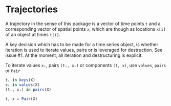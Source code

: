# Trajectories

A trajectory in the sense of this package is a vector of time points `t` and a corresponding
vector of spatial points `x`, which are though as locations `x[i]` of an object at times
`t[i]`.

A key decision which has to be made for a time series object,
is whether iteration is used to iterate values, pairs or is leveraged for destruction. See issue #1. At the moment, 
all iteration and destructuring is explicit.


To iterate values `xᵢ`, pairs `(tᵢ, xᵢ)` or components `(t, x)`, use `values`, `pairs` or `Pair`
```julia
tᵢ in keys(X)
xᵢ in values(X)
(tᵢ, xᵢ) in pairs(X)

t, x = Pair(X)
```
